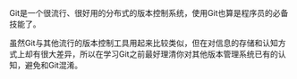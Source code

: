 Git是一个很流行、很好用的分布式的版本控制系统，使用Git也算是程序员的必备技能了。



虽然Git与其他流行的版本控制工具用起来比较类似，但在对信息的存储和认知方式上却有很大差异，所以在学习Git之前最好理清你对其他版本管理系统已有的认知，避免和Git混淆。







